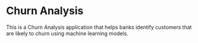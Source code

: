 #  Churn Analysis
This is a Churn Analysis application that helps banks identify customers that are likely to churn using machine learning models.
